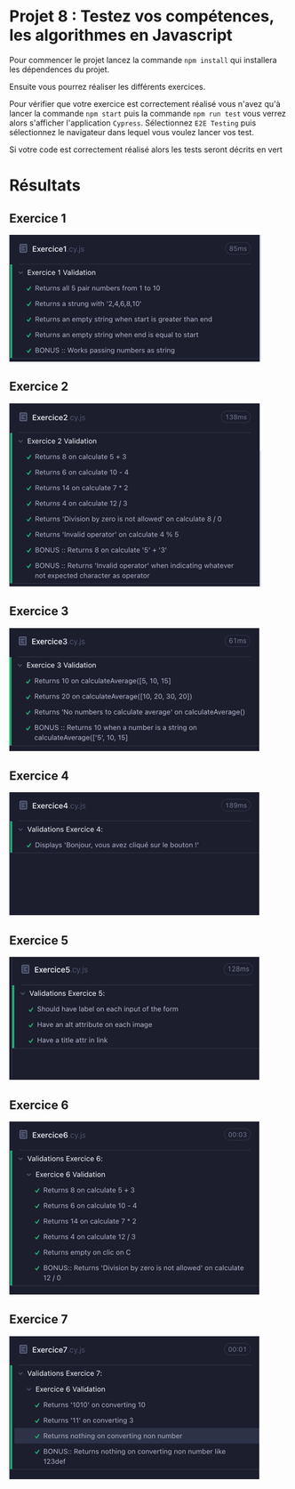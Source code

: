 # Projet 8 : Testez vos compétences, les algorithmes en Javascript

Pour commencer le projet lancez la commande `npm install` qui installera les dépendences du projet.

Ensuite vous pourrez réaliser les différents exercices.

Pour vérifier que votre exercice est correctement réalisé vous n'avez qu'à lancer la commande `npm start` puis la commande `npm run test` vous verrez alors s'afficher l'application `Cypress`. Sélectionnez `E2E Testing` puis sélectionnez le navigateur dans lequel vous voulez lancer vos test.

Si votre code est correctement réalisé alors les tests seront décrits en vert

# Résultats

## Exercice 1

![img.png](Exercice1/img.png)

## Exercice 2

![img.png](Exercice2/img.png)

## Exercice 3

![img.png](Exercice3/img.png)

## Exercice 4

![img.png](Exercice4/img.png)

## Exercice 5

![img.png](Exercice5/img.png)

## Exercice 6

![img.png](Exercice6/img.png)

## Exercice 7

![img.png](Exercice7/img.png)